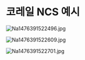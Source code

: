 # 코레일 NCS 예시

![Na1476391522496.jpg](Na1476391522496.jpg)

![Na1476391522609.jpg](Na1476391522609.jpg)

![Na1476391522701.jpg](Na1476391522701.jpg)